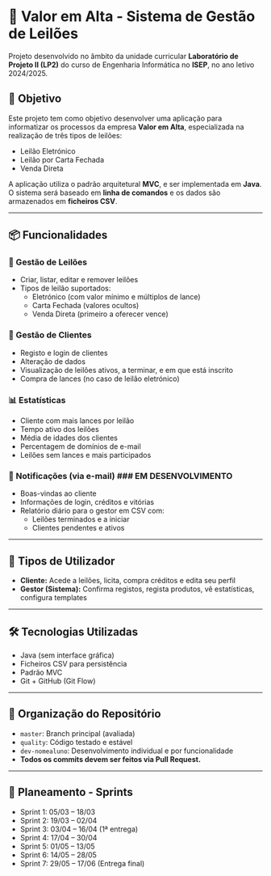 # 💼 Valor em Alta - Sistema de Gestão de Leilões

Projeto desenvolvido no âmbito da unidade curricular **Laboratório de Projeto II (LP2)** do curso de Engenharia Informática no **ISEP**, no ano letivo 2024/2025.

## 🧠 Objetivo

Este projeto tem como objetivo desenvolver uma aplicação para informatizar os processos da empresa **Valor em Alta**, especializada na realização de três tipos de leilões:

- Leilão Eletrónico
- Leilão por Carta Fechada
- Venda Direta

A aplicação utiliza o padrão arquitetural **MVC**, e ser implementada em **Java**. O sistema será baseado em **linha de comandos** e os dados são armazenados em **ficheiros CSV**.

---

## 📦 Funcionalidades

### 🧾 Gestão de Leilões
- Criar, listar, editar e remover leilões
- Tipos de leilão suportados:
  - Eletrónico (com valor mínimo e múltiplos de lance)
  - Carta Fechada (valores ocultos)
  - Venda Direta (primeiro a oferecer vence)

### 👥 Gestão de Clientes
- Registo e login de clientes
- Alteração de dados
- Visualização de leilões ativos, a terminar, e em que está inscrito
- Compra de lances (no caso de leilão eletrónico)

### 📊 Estatísticas
- Cliente com mais lances por leilão
- Tempo ativo dos leilões
- Média de idades dos clientes
- Percentagem de domínios de e-mail
- Leilões sem lances e mais participados

### 📧 Notificações (via e-mail) ### EM DESENVOLVIMENTO
- Boas-vindas ao cliente
- Informações de login, créditos e vitórias
- Relatório diário para o gestor em CSV com:
  - Leilões terminados e a iniciar
  - Clientes pendentes e ativos

---

## 🔐 Tipos de Utilizador

- **Cliente:** Acede a leilões, licita, compra créditos e edita seu perfil
- **Gestor (Sistema):** Confirma registos, regista produtos, vê estatísticas, configura templates

---

## 🛠️ Tecnologias Utilizadas

- Java (sem interface gráfica)
- Ficheiros CSV para persistência
- Padrão MVC
- Git + GitHub (Git Flow)

---

## 🔄 Organização do Repositório

- `master`: Branch principal (avaliada)
- `quality`: Código testado e estável
- `dev-nomealuno`: Desenvolvimento individual e por funcionalidade
- **Todos os commits devem ser feitos via Pull Request.**

---

## 📅 Planeamento - Sprints

- Sprint 1: 05/03 – 18/03
- Sprint 2: 19/03 – 02/04
- Sprint 3: 03/04 – 16/04 (1ª entrega)
- Sprint 4: 17/04 – 30/04
- Sprint 5: 01/05 – 13/05
- Sprint 6: 14/05 – 28/05
- Sprint 7: 29/05 – 17/06 (Entrega final)
